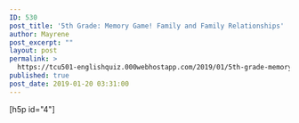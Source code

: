 ```yaml
---
ID: 530
post_title: '5th Grade: Memory Game! Family and Family Relationships'
author: Mayrene
post_excerpt: ""
layout: post
permalink: >
  https://tcu501-englishquiz.000webhostapp.com/2019/01/5th-grade-memory-game-family-and-family-relationships
published: true
post_date: 2019-01-20 03:31:00
---
```

<!-- wp:shortcode -->
[h5p id="4"]
<!-- /wp:shortcode -->